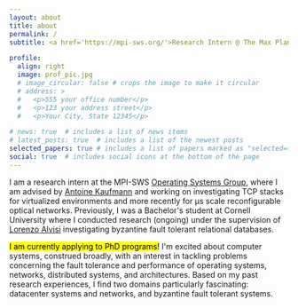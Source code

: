 ```yaml
---
layout: about
title: about
permalink: /
subtitle: <a href='https://mpi-sws.org/'>Research Intern @ The Max Planck Institute For Software System</a>.

profile:
  align: right
  image: prof_pic.jpg
  # image_circular: false # crops the image to make it circular
  # address: >
  #   <p>555 your office number</p>
  #   <p>123 your address street</p>
  #   <p>Your City, State 12345</p>

# news: true  # includes a list of news items
# latest_posts: true  # includes a list of the newest posts
selected_papers: true # includes a list of papers marked as "selected={true}"
social: true  # includes social icons at the bottom of the page
---
```


I am a research intern at the MPI-SWS [Operating Systems Group](https://os.mpi-sws.org/), where I am advised by [Antoine Kaufmann](https://people.mpi-sws.org/~antoinek/index.html) and working on investigating TCP stacks for virtualized environments and more recently for μs scale reconfigurable optical networks. Previously, I was a Bachelor's student at Cornell University where I conducted research (ongoing) under the supervision of [Lorenzo Alvisi](https://www.cs.cornell.edu/lorenzo/) investigating byzantine fault tolerant relational databases. 


<span style="color: red;"><mark>I am currently applying to PhD programs!</mark></span> I'm excited about computer systems, construed broadly, with an interest in tackling problems concerning the fault tolerance and performance of operating systems, networks, distributed systems, and architectures. Based on my past research experiences, I find two domains particularly fascinating: datacenter systems and networks, and byzantine fault tolerant systems.
